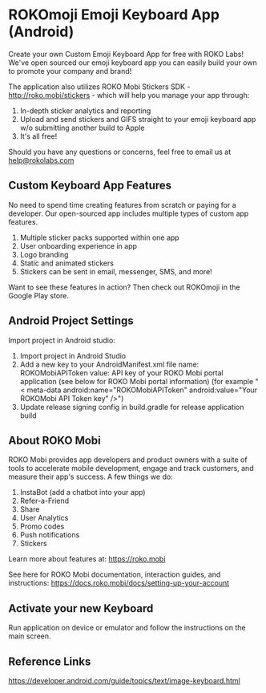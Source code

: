 # ROKOmoji Emoji Keyboard App (Android)
Create your own Custom Emoji Keyboard App for free with ROKO Labs! We've open sourced our emoji keyboard app you can easily build your own to promote your company and brand!

The application also utilizes ROKO Mobi Stickers SDK - http://roko.mobi/stickers - which will help you manage your app through:

1. In-depth sticker analytics and reporting
2. Upload and send stickers and GIFS straight to your emoji keyboard app w/o submitting another build to Apple 
3. It's all free! 

Should you have any questions or concerns, feel free to email us at help@rokolabs.com

## Custom Keyboard App Features
No need to spend time creating features from scratch or paying for a developer. Our open-sourced app includes multiple types of custom app features.

1. Multiple sticker packs supported within one app
2. User onboarding experience in app
3. Logo branding
4. Static and animated stickers
5. Stickers can be sent in email, messenger, SMS, and more!

Want to see these features in action? Then check out ROKOmoji in the Google Play store.

## Android Project Settings
Import project in Android studio:

1. Import project in Android Studio
2. Add a new key to your AndroidManifest.xml file
name: ROKOMobiAPIToken
value: API key of your ROKO Mobi portal application (see below for ROKO Mobi portal information)
(for example "<&nbsp;meta-data android:name="ROKOMobiAPIToken" android:value="Your ROKOMobi API Token key" />")
3. Update release signing config in build.gradle for release application build

## About ROKO Mobi
ROKO Mobi provides app developers and product owners with a suite of tools to accelerate mobile development, engage and track customers, and measure their app's success. A few things we do:

1. InstaBot (add a chatbot into your app)
2. Refer-a-Friend
3. Share
4. User Analytics
5. Promo codes
6. Push notifications
7. Stickers

Learn more about features at:
https://roko.mobi

See here for ROKO Mobi documentation, interaction guides, and instructions:
https://docs.roko.mobi/docs/setting-up-your-account

## Activate your new Keyboard
Run application on device or emulator and follow the instructions on the main screen.

## Reference Links
https://developer.android.com/guide/topics/text/image-keyboard.html
